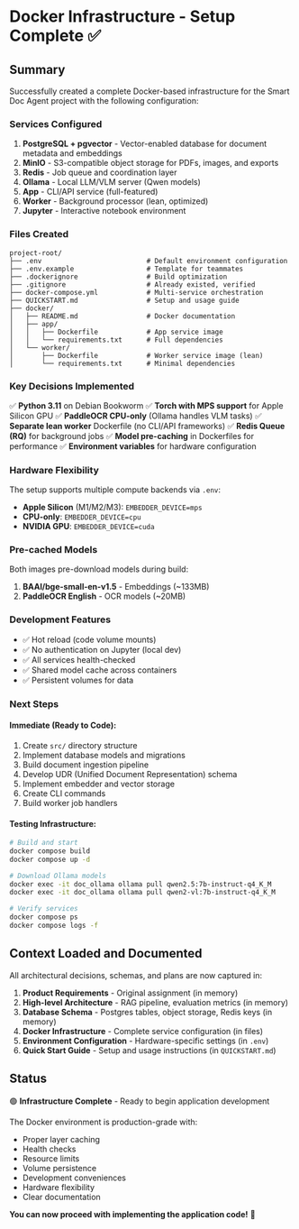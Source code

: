 # Docker Infrastructure - Setup Complete ✅

## Summary

Successfully created a complete Docker-based infrastructure for the Smart Doc Agent project with the following configuration:

### Services Configured

1. **PostgreSQL + pgvector** - Vector-enabled database for document metadata and embeddings
2. **MinIO** - S3-compatible object storage for PDFs, images, and exports
3. **Redis** - Job queue and coordination layer
4. **Ollama** - Local LLM/VLM server (Qwen models)
5. **App** - CLI/API service (full-featured)
6. **Worker** - Background processor (lean, optimized)
7. **Jupyter** - Interactive notebook environment

### Files Created

```
project-root/
├── .env                          # Default environment configuration
├── .env.example                  # Template for teammates
├── .dockerignore                 # Build optimization
├── .gitignore                    # Already existed, verified
├── docker-compose.yml            # Multi-service orchestration
├── QUICKSTART.md                 # Setup and usage guide
├── docker/
│   ├── README.md                 # Docker documentation
│   ├── app/
│   │   ├── Dockerfile            # App service image
│   │   └── requirements.txt      # Full dependencies
│   └── worker/
│       ├── Dockerfile            # Worker service image (lean)
│       └── requirements.txt      # Minimal dependencies
```

### Key Decisions Implemented

✅ **Python 3.11** on Debian Bookworm
✅ **Torch with MPS support** for Apple Silicon GPU
✅ **PaddleOCR CPU-only** (Ollama handles VLM tasks)
✅ **Separate lean worker** Dockerfile (no CLI/API frameworks)
✅ **Redis Queue (RQ)** for background jobs
✅ **Model pre-caching** in Dockerfiles for performance
✅ **Environment variables** for hardware configuration

### Hardware Flexibility

The setup supports multiple compute backends via `.env`:

- **Apple Silicon** (M1/M2/M3): `EMBEDDER_DEVICE=mps`
- **CPU-only**: `EMBEDDER_DEVICE=cpu`
- **NVIDIA GPU**: `EMBEDDER_DEVICE=cuda`

### Pre-cached Models

Both images pre-download models during build:

1. **BAAI/bge-small-en-v1.5** - Embeddings (~133MB)
2. **PaddleOCR English** - OCR models (~20MB)

### Development Features

- ✅ Hot reload (code volume mounts)
- ✅ No authentication on Jupyter (local dev)
- ✅ All services health-checked
- ✅ Shared model cache across containers
- ✅ Persistent volumes for data

### Next Steps

#### Immediate (Ready to Code):
1. Create `src/` directory structure
2. Implement database models and migrations
3. Build document ingestion pipeline
4. Develop UDR (Unified Document Representation) schema
5. Implement embedder and vector storage
6. Create CLI commands
7. Build worker job handlers

#### Testing Infrastructure:
```bash
# Build and start
docker compose build
docker compose up -d

# Download Ollama models
docker exec -it doc_ollama ollama pull qwen2.5:7b-instruct-q4_K_M
docker exec -it doc_ollama ollama pull qwen2-vl:7b-instruct-q4_K_M

# Verify services
docker compose ps
docker compose logs -f
```

## Context Loaded and Documented

All architectural decisions, schemas, and plans are now captured in:

1. **Product Requirements** - Original assignment (in memory)
2. **High-level Architecture** - RAG pipeline, evaluation metrics (in memory)
3. **Database Schema** - Postgres tables, object storage, Redis keys (in memory)
4. **Docker Infrastructure** - Complete service configuration (in files)
5. **Environment Configuration** - Hardware-specific settings (in `.env`)
6. **Quick Start Guide** - Setup and usage instructions (in `QUICKSTART.md`)

## Status

🟢 **Infrastructure Complete** - Ready to begin application development

The Docker environment is production-grade with:
- Proper layer caching
- Health checks
- Resource limits
- Volume persistence
- Development conveniences
- Hardware flexibility
- Clear documentation

**You can now proceed with implementing the application code!** 🚀
